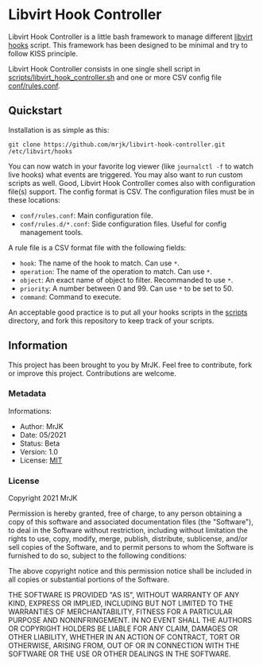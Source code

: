 # Libvirt Hook Controller

Libvirt Hook Controller is a little bash framework to manage different [libvirt hooks](https://libvirt.org/hooks.html) script. This framework has been designed to be minimal and try to follow KISS principle.

Libvirt Hook Controller consists in one single shell script in [scripts/libvirt_hook_controller.sh](scripts/libvirt_hook_controller.sh) and one or more CSV config file [conf/rules.conf](conf/rules.conf).

## Quickstart

Installation is as simple as this:
```
git clone https://github.com/mrjk/libvirt-hook-controller.git /etc/libvirt/hooks
```

You can now watch in your favorite log viewer (like `journalctl -f` to watch live hooks) what events are triggered. You may also want to run custom scripts as well. Good, Libvirt Hook Controller comes also with configuration file(s) support. The config format is CSV. The configuration files must be in these locations:

* `conf/rules.conf`: Main configuration file.
* `conf/rules.d/*.conf`: Side configuration files. Useful for config management tools.

A rule file is a CSV format file with the following fields:

 * `hook`: The name of the hook to match. Can use `*`.
 * `operation`: The name of the operation to match. Can use `*`.
 * `object`: An exact name of object to filter. Recommanded to use `*`.
 * `priority`: A number between 0 and 99. Can use `*` to be set to 50.
 * `command`: Command to execute.

An acceptable good practice is to put all your hooks scripts in the [scripts](scripts/) directory, and fork this repository to keep track of your scripts.

## Information

This project has been brought to you by MrJK. Feel free to contribute, fork or improve this project. Contributions are welcome.

### Metadata

Informations:

  * Author: MrJK
  * Date: 05/2021
  * Status: Beta
  * Version: 1.0
  * License: [MIT](https://opensource.org/licenses/MIT)

### License

Copyright 2021 MrJK

Permission is hereby granted, free of charge, to any person obtaining a copy of this software and associated documentation files (the "Software"), to deal in the Software without restriction, including without limitation the rights to use, copy, modify, merge, publish, distribute, sublicense, and/or sell copies of the Software, and to permit persons to whom the Software is furnished to do so, subject to the following conditions:

The above copyright notice and this permission notice shall be included in all copies or substantial portions of the Software.

THE SOFTWARE IS PROVIDED "AS IS", WITHOUT WARRANTY OF ANY KIND, EXPRESS OR IMPLIED, INCLUDING BUT NOT LIMITED TO THE WARRANTIES OF MERCHANTABILITY, FITNESS FOR A PARTICULAR PURPOSE AND NONINFRINGEMENT. IN NO EVENT SHALL THE AUTHORS OR COPYRIGHT HOLDERS BE LIABLE FOR ANY CLAIM, DAMAGES OR OTHER LIABILITY, WHETHER IN AN ACTION OF CONTRACT, TORT OR OTHERWISE, ARISING FROM, OUT OF OR IN CONNECTION WITH THE SOFTWARE OR THE USE OR OTHER DEALINGS IN THE SOFTWARE.

